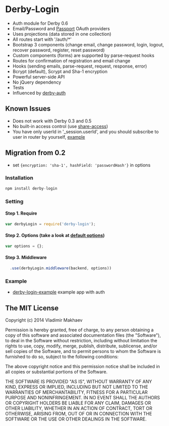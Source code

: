 # Derby-Login

- Auth module for Derby 0.6
- Email/Password and [Passport](http://passportjs.org/) OAuth providers
- Uses projections (data stored in one collection)
- All routes start with '/auth/*'
- Bootstrap 3 components (change email, change password, login, logout, recover password, register, reset password)
- Custom components (forms) are supported by parse-request hooks
- Routes for confirmation of registration and email change
- Hooks (sending emails, parse-request, request, response, error)
- Bcrypt (default), Scrypt and Sha-1 encryption
- Powerful server-side API
- No jQuery dependency
- Tests
- Influenced by [derby-auth](https://github.com/lefnire/derby-auth)

## Known Issues
- Does not work with Derby 0.3 and 0.5
- No built-in access control (use [share-access](https://github.com/dmapper/share-access))
- You have only userId in '_session.userId', and you should subscribe to user in router by yourself, [example](https://github.com/derbyparty/derby-login/issues/3)

## Migration from 0.2
- set `{encryption: 'sha-1', hashField: 'passwordHash'}` in options

### Installation
```javascript
npm install derby-login
```

### Setting
#### Step 1. Require
```javascript
var derbyLogin = require('derby-login');
```
#### Step 2. Options (take a look at [default options](https://github.com/derbyparty/derby-login/blob/master/lib/defaultOptions.js))
```javascript
var options = {};
```

#### Step 3. Middleware
```javascript
  .use(derbyLogin.middleware(backend, options))
```

### Example
- [derby-login-example](https://github.com/derbyparty/derby-login-example) example app with auth

## The MIT License

Copyright (c) 2014 Vladimir Makhaev

Permission is hereby granted, free of charge,
to any person obtaining a copy of this software and
associated documentation files (the "Software"), to
deal in the Software without restriction, including
without limitation the rights to use, copy, modify,
merge, publish, distribute, sublicense, and/or sell
copies of the Software, and to permit persons to whom
the Software is furnished to do so,
subject to the following conditions:

The above copyright notice and this permission notice
shall be included in all copies or substantial portions of the Software.

THE SOFTWARE IS PROVIDED "AS IS", WITHOUT WARRANTY OF ANY KIND,
EXPRESS OR IMPLIED, INCLUDING BUT NOT LIMITED TO THE WARRANTIES
OF MERCHANTABILITY, FITNESS FOR A PARTICULAR PURPOSE AND NONINFRINGEMENT.
IN NO EVENT SHALL THE AUTHORS OR COPYRIGHT HOLDERS BE LIABLE FOR
ANY CLAIM, DAMAGES OR OTHER LIABILITY, WHETHER IN AN ACTION OF CONTRACT,
TORT OR OTHERWISE, ARISING FROM, OUT OF OR IN CONNECTION WITH THE
SOFTWARE OR THE USE OR OTHER DEALINGS IN THE SOFTWARE.
